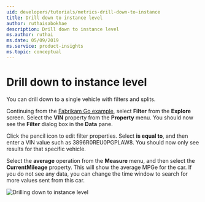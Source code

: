 ```yaml
---
uid: developers/tutorials/metrics-drill-down-to-instance
title: Drill down to instance level 
author: ruthaisabokhae
description: Drill down to instance level 
ms.author: ruthai
ms.date: 05/09/2019
ms.service: product-insights
ms.topic: conceptual
---
```


# Drill down to instance level 

You can drill down to a single vehicle with filters and splits. 

Continuing from the [Fabrikam Go example](metrics-create-metrics), select **Filter** from the **Explore** screen. Select the **VIN** property from the **Property** menu. You should now see the **Filter** dialog box in the **Data** pane. 

Click the pencil icon to edit filter properties. Select **is equal to**, and then enter a VIN value such as 3896R0REU0PGPLAW8. You should now only see results for that specific vehicle. 

Select the **average** operation from the **Measure** menu, and then select the **CurrentMileage** property. This will show the average MPGe for the car. If you do not see any data, you can change the time window to search for more values sent from this car.

![Drilling down to instance level](media/DrillDownToInstanceLevel.png)
